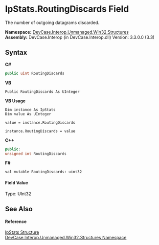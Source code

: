 # IpStats.RoutingDiscards Field
 

The number of outgoing datagrams discarded.

**Namespace:**&nbsp;<a href="N_DevCase_Interop_Unmanaged_Win32_Structures">DevCase.Interop.Unmanaged.Win32.Structures</a><br />**Assembly:**&nbsp;DevCase.Interop (in DevCase.Interop.dll) Version: 3.3.0.0 (3.3)

## Syntax

**C#**<br />
``` C#
public uint RoutingDiscards
```

**VB**<br />
``` VB
Public RoutingDiscards As UInteger
```

**VB Usage**<br />
``` VB Usage
Dim instance As IpStats
Dim value As UInteger

value = instance.RoutingDiscards

instance.RoutingDiscards = value
```

**C++**<br />
``` C++
public:
unsigned int RoutingDiscards
```

**F#**<br />
``` F#
val mutable RoutingDiscards: uint32
```


#### Field Value
Type: UInt32

## See Also


#### Reference
<a href="T_DevCase_Interop_Unmanaged_Win32_Structures_IpStats">IpStats Structure</a><br /><a href="N_DevCase_Interop_Unmanaged_Win32_Structures">DevCase.Interop.Unmanaged.Win32.Structures Namespace</a><br />